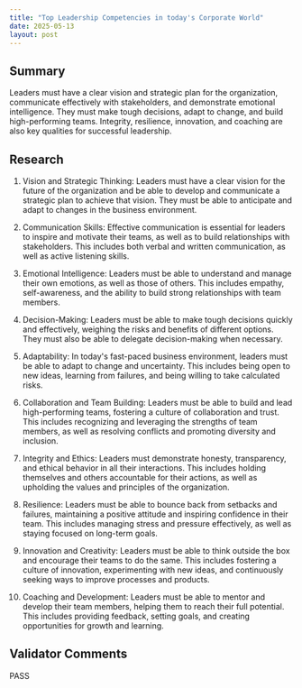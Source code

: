 ```yaml
---
title: "Top Leadership Competencies in today's Corporate World"
date: 2025-05-13
layout: post
---
```


## Summary
Leaders must have a clear vision and strategic plan for the organization, communicate effectively with stakeholders, and demonstrate emotional intelligence. They must make tough decisions, adapt to change, and build high-performing teams. Integrity, resilience, innovation, and coaching are also key qualities for successful leadership.

## Research
1. Vision and Strategic Thinking: Leaders must have a clear vision for the future of the organization and be able to develop and communicate a strategic plan to achieve that vision. They must be able to anticipate and adapt to changes in the business environment.

2. Communication Skills: Effective communication is essential for leaders to inspire and motivate their teams, as well as to build relationships with stakeholders. This includes both verbal and written communication, as well as active listening skills.

3. Emotional Intelligence: Leaders must be able to understand and manage their own emotions, as well as those of others. This includes empathy, self-awareness, and the ability to build strong relationships with team members.

4. Decision-Making: Leaders must be able to make tough decisions quickly and effectively, weighing the risks and benefits of different options. They must also be able to delegate decision-making when necessary.

5. Adaptability: In today's fast-paced business environment, leaders must be able to adapt to change and uncertainty. This includes being open to new ideas, learning from failures, and being willing to take calculated risks.

6. Collaboration and Team Building: Leaders must be able to build and lead high-performing teams, fostering a culture of collaboration and trust. This includes recognizing and leveraging the strengths of team members, as well as resolving conflicts and promoting diversity and inclusion.

7. Integrity and Ethics: Leaders must demonstrate honesty, transparency, and ethical behavior in all their interactions. This includes holding themselves and others accountable for their actions, as well as upholding the values and principles of the organization.

8. Resilience: Leaders must be able to bounce back from setbacks and failures, maintaining a positive attitude and inspiring confidence in their team. This includes managing stress and pressure effectively, as well as staying focused on long-term goals.

9. Innovation and Creativity: Leaders must be able to think outside the box and encourage their teams to do the same. This includes fostering a culture of innovation, experimenting with new ideas, and continuously seeking ways to improve processes and products.

10. Coaching and Development: Leaders must be able to mentor and develop their team members, helping them to reach their full potential. This includes providing feedback, setting goals, and creating opportunities for growth and learning.

## Validator Comments
PASS
